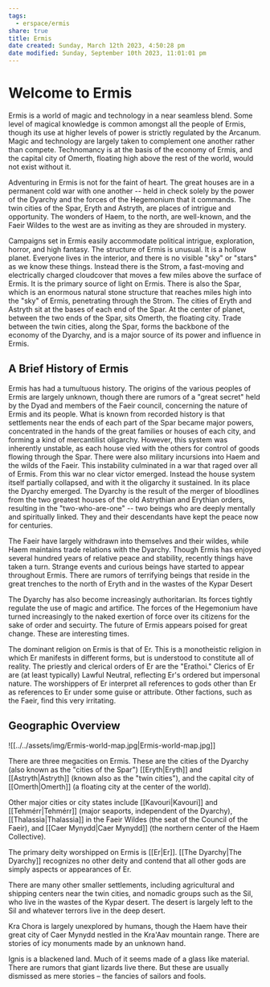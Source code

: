 ```yaml
---
tags:
  - erspace/ermis
share: true
title: Ermis
date created: Sunday, March 12th 2023, 4:50:28 pm
date modified: Sunday, September 10th 2023, 11:01:01 pm
---
```

# Welcome to Ermis

Ermis is a world of magic and technology in a near seamless blend. Some level of magical knowledge is common amongst all the people of Ermis, though its use at higher levels of power is strictly regulated by the Arcanum. Magic and technology are largely taken to complement one another rather than compete. Technomancy is at the basis of the economy of Ermis, and the capital city of Omerth, floating high above the rest of the world, would not exist without it.

Adventuring in Ermis is not for the faint of heart. The great houses are in a permanent cold war with one another -- held in check solely by the power of the Dyarchy and the forces of the Hegemonium that it commands. The twin cities of the Spar, Eryth and Astryth, are places of intrigue and opportunity. The wonders of Haem, to the north, are well-known, and the Faeir Wildes to the west are as inviting as they are shrouded in mystery.

Campaigns set in Ermis easily accommodate political intrigue, exploration, horror, and high fantasy. The structure of Ermis is unusual. It is a hollow planet. Everyone lives in the interior, and there is no visible \"sky\" or \"stars\" as we know these things. Instead there is the Strom, a fast-moving and electrically charged cloudcover that moves a few miles above the surface of Ermis. It is the primary source of light on Ermis. There is also the Spar, which is an enormous natural stone structure that reaches miles high into the \"sky\" of Ermis, penetrating through the Strom. The cities of Eryth and Astryth sit at the bases of each end of the Spar. At the center of planet, between the two ends of the Spar, sits Omerth, the floating city. Trade between the twin cities, along the Spar, forms the backbone of the economy of the Dyarchy, and is a major source of its power and influence in Ermis.

## A Brief History of Ermis

Ermis has had a tumultuous history. The origins of the various peoples of Ermis are largely unknown, though there are rumors of a \"great secret\" held by the Dyad and members of the Faeir council, concerning the nature of Ermis and its people. What is known from recorded history is that settlements near the ends of each part of the Spar became major powers, concentrated in the hands of the great families or houses of each city, and forming a kind of mercantilist oligarchy. However, this system was inherently unstable, as each house vied with the others for control of goods flowing through the Spar. There were also military incursions into Haem and the wilds of the Faeir. This instability culminated in a war that raged over all of Ermis. From this war no clear victor emerged. Instead the house system itself partially collapsed, and with it the oligarchy it sustained. In its place the Dyarchy emerged. The Dyarchy is the result of the merger of bloodlines from the two greatest houses of the old Astrythian and Erythian orders, resulting in the \"two-who-are-one\" -- two beings who are deeply mentally and spiritually linked. They and their descendants have kept the peace now for centuries.

The Faeir have largely withdrawn into themselves and their wildes, while Haem maintains trade relations with the Dyarchy. Though Ermis has enjoyed several hundred years of relative peace and stability, recently things have taken a turn. Strange events and curious beings have started to appear throughout Ermis. There are rumors of terrifying beings that reside in the great trenches to the north of Eryth and in the wastes of the Kypar Desert

The Dyarchy has also become increasingly authoritarian. Its forces tightly regulate the use of magic and artifice. The forces of the Hegemonium have turned increasingly to the naked exertion of force over its citizens for the sake of order and secuirty. The future of Ermis appears poised for great change. These are interesting times.

The dominant religion on Ermis is that of Er. This is a monotheistic religion in which Er manifests in different forms, but is understood to constitute all of reality. The priestly and clerical orders of Er are the \"Erathoi.\" Clerics of Er are (at least typically) Lawful Neutral, reflecting Er\'s ordered but impersonal nature. The worshippers of Er interpret all references to gods other than Er as references to Er under some guise or attribute. Other factions, such as the Faeir, find this very irritating. 

## Geographic Overview

![[../../assets/img/Ermis-world-map.jpg|Ermis-world-map.jpg]]

There are three megacities on Ermis. These are the cities of the Dyarchy (also known as the "cities of the Spar") [[Eryth|Eryth]] and [[Astryth|Astryth]] (known also as the "twin cities"), and the capital city of [[Omerth|Omerth]] (a floating city at the center of the world). 

Other major cities or city states include [[Kavouri|Kavouri]] and [[Tehmérr|Tehmérr]] (major seaports, independent of the Dyarchy), [[Thalassia|Thalassia]] in the Faeir Wildes (the seat of the Council of the Faeir), and [[Caer Mynydd|Caer Mynydd]] (the northern center of the Haem Collective). 

The primary deity worshipped on Ermis is [[Er|Er]].  [[The Dyarchy|The Dyarchy]] recognizes no other deity and contend that all other gods are simply aspects or appearances of Er. 

There are many other smaller settlements, including agricultural and shipping centers near the twin cities, and nomadic groups such as the Sil, who live in the wastes of the Kypar desert. The desert is largely left to the Sil and whatever terrors live in the deep desert. 

Kra Chora is largely unexplored by humans, though the Haem have their great city of Caer Mynydd nestled in the Kra'Aav mountain range. There are stories of icy monuments made by an unknown hand.

Ignis is a blackened land. Much of it seems made of a glass like material. There are rumors that giant lizards live there. But these are usually dismissed as mere stories – the fancies of sailors and fools.  
